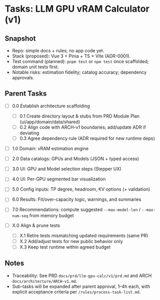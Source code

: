 # Tasks: LLM GPU vRAM Calculator (v1)

## Snapshot

- Repo: simple docs + rules; no app code yet.
- Stack (proposed): Vue 3 + Pinia + TS + Vite (ADR-0001).
- Test command (planned): `pnpm test` or `npm test` once scaffolded; domain unit tests first.
- Notable risks: estimation fidelity; catalog accuracy; dependency approvals.

## Parent Tasks

- [ ] 0.0 Establish architecture scaffolding
  - [ ] 0.1 Create directory layout & stubs from PRD Module Plan (ui/app/domain/data/shared)
  - [ ] 0.2 Align code with ARCH-v1 boundaries; add/update ADR if deviating
  - [ ] 0.3 Agree dependency rule (ADR required for new runtime deps)

- [ ] 1.0 Domain: vRAM estimation engine
- [ ] 2.0 Data catalogs: GPUs and Models (JSON + typed access)
- [ ] 3.0 UI: GPU and Model selection steps (Stepper UX)
- [ ] 4.0 UI: Per-GPU segmented bar visualization
- [ ] 5.0 Config inputs: TP degree, headroom, KV options (+ validation)
- [ ] 6.0 Results: Fit/over-capacity logic, warnings, and summaries
 - [ ] 7.0 Recommendations: compute suggested `--max-model-len` / `--max-num-seq` from memory budget

- [ ] X.0 Align & prune tests
  - [ ] X.1 Retire tests mismatching updated requirements (same PR)
  - [ ] X.2 Add/adjust tests for new public behavior only
  - [ ] X.3 Keep test runtime within agreed budget

## Notes

- Traceability: See PRD `docs/prd/llm-gpu-calc/v1/prd.md` and ARCH `docs/architecture/ARCH-v1.md`.
- Sub-tasks will be expanded after parent approval, 1–4h each, with explicit acceptance criteria per `/rules/process-task-list.md`.
